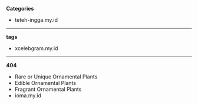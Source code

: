 <b>Categories</b>
<ul>
  <li>
    teteh-ingga.my.id
  </li>
</ul>
<hr />
<b>tags</b>
<ul>
  <li>
    xcelebgram.my.id
  </li>
</ul>
<hr />
<b>404</b>
<ul>
  <li>
 Rare or Unique Ornamental Plants   
  </li>
  <li>
  Edible Ornamental Plants  
  </li>
  <li>
 Fragrant Ornamental Plants   
  </li>
  <li>
    ioma.my.id
  </li>
</ul>


